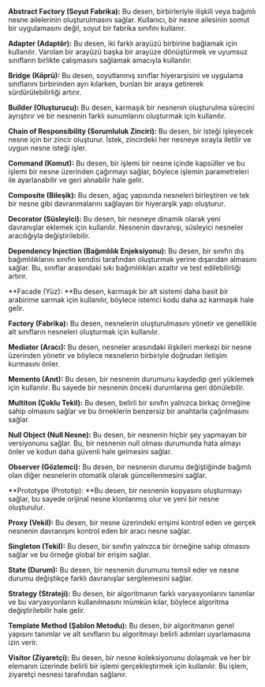 **Abstract Factory (Soyut Fabrika):** Bu desen, birbirleriyle ilişkili veya bağımlı nesne ailelerinin oluşturulmasını sağlar. Kullanıcı, bir nesne ailesinin somut bir uygulamasını değil, soyut bir fabrika sınıfını kullanır.

**Adapter (Adaptör):** Bu desen, iki farklı arayüzü birbirine bağlamak için kullanılır. Varolan bir arayüzü başka bir arayüze dönüştürmek ve uyumsuz sınıfların birlikte çalışmasını sağlamak amacıyla kullanılır.

**Bridge (Köprü):** Bu desen, soyutlanmış sınıflar hiyerarşisini ve uygulama sınıflarını birbirinden ayrı kılarken, bunları bir araya getirerek sürdürülebilirliği artırır.

**Builder (Oluşturucu):** Bu desen, karmaşık bir nesnenin oluşturulma sürecini ayrıştırır ve bir nesnenin farklı sunumlarını oluşturmak için kullanılır.

**Chain of Responsibility (Sorumluluk Zinciri):** Bu desen, bir isteği işleyecek nesne için bir zincir oluşturur. İstek, zincirdeki her nesneye sırayla iletilir ve uygun nesne isteği işler.

**Command (Komut):** Bu desen, bir işlemi bir nesne içinde kapsüller ve bu işlemi bir nesne üzerinden çağırmayı sağlar, böylece işlemin parametreleri ile ayarlanabilir ve geri alınabilir hale gelir.

**Composite (Bileşik):** Bu desen, ağaç yapısında nesneleri birleştiren ve tek bir nesne gibi davranmalarını sağlayan bir hiyerarşik yapı oluşturur.

**Decorator (Süsleyici):** Bu desen, bir nesneye dinamik olarak yeni davranışlar eklemek için kullanılır. Nesnenin davranışı, süsleyici nesneler aracılığıyla değiştirilebilir.

**Dependency Injection (Bağımlılık Enjeksiyonu):** Bu desen, bir sınıfın dış bağımlılıklarını sınıfın kendisi tarafından oluşturmak yerine dışarıdan almasını sağlar. Bu, sınıflar arasındaki sıkı bağımlılıkları azaltır ve test edilebilirliği artırır.

**Facade (Yüz): **Bu desen, karmaşık bir alt sistemi daha basit bir arabirime sarmak için kullanılır, böylece istemci kodu daha az karmaşık hale gelir.

**Factory (Fabrika):** Bu desen, nesnelerin oluşturulmasını yönetir ve genellikle alt sınıfların nesneleri oluşturmak için kullanılır.

**Mediator (Aracı):** Bu desen, nesneler arasındaki ilişkileri merkezi bir nesne üzerinden yönetir ve böylece nesnelerin birbiriyle doğrudan iletişim kurmasını önler.

**Memento (Anıt):** Bu desen, bir nesnenin durumunu kaydedip geri yüklemek için kullanılır. Bu sayede bir nesnenin önceki durumlarına geri dönülebilir.

**Multiton (Çoklu Tekil):** Bu desen, belirli bir sınıfın yalnızca birkaç örneğine sahip olmasını sağlar ve bu örneklerin benzersiz bir anahtarla çağrılmasını sağlar.

**Null Object (Null Nesne):** Bu desen, bir nesnenin hiçbir şey yapmayan bir versiyonunu sağlar. Bu, bir nesnenin null olması durumunda hata almayı önler ve kodun daha güvenli hale gelmesini sağlar.

**Observer (Gözlemci):** Bu desen, bir nesnenin durumu değiştiğinde bağımlı olan diğer nesnelerin otomatik olarak güncellenmesini sağlar.

**Prototype (Prototip): **Bu desen, bir nesnenin kopyasını oluşturmayı sağlar, bu sayede orijinal nesne klonlanmış olur ve yeni bir nesne oluşturulur.

**Proxy (Vekil):** Bu desen, bir nesne üzerindeki erişimi kontrol eden ve gerçek nesnenin davranışını kontrol eden bir aracı nesne sağlar.

**Singleton (Tekil):** Bu desen, bir sınıfın yalnızca bir örneğine sahip olmasını sağlar ve bu örneğe global bir erişim sağlar.

**State (Durum):** Bu desen, bir nesnenin durumunu temsil eder ve nesne durumu değiştikçe farklı davranışlar sergilemesini sağlar.

**Strategy (Strateji):** Bu desen, bir algoritmanın farklı varyasyonlarını tanımlar ve bu varyasyonların kullanılmasını mümkün kılar, böylece algoritma değiştirilebilir hale gelir.

**Template Method (Şablon Metodu):** Bu desen, bir algoritmanın genel yapısını tanımlar ve alt sınıfların bu algoritmayı belirli adımları uyarlamasına izin verir.

**Visitor (Ziyaretçi):** Bu desen, bir nesne koleksiyonunu dolaşmak ve her bir elemanın üzerinde belirli bir işlemi gerçekleştirmek için kullanılır. Bu işlem, ziyaretçi nesnesi tarafından sağlanır.
